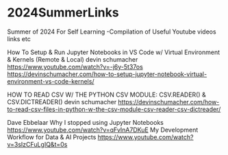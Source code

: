 # 2024SummerLinks
Summer of 2024 For Self Learning -Compilation of Useful Youtube videos links etc

How To Setup & Run Jupyter Notebooks in VS Code w/ Virtual Environment & Kernels (Remote & Local)
  devin schumacher
  https://www.youtube.com/watch?v=-j6y-5t37os
  https://devinschumacher.com/how-to-setup-jupyter-notebook-virtual-environment-vs-code-kernels/

 HOW TO READ CSV W/ THE PYTHON CSV MODULE: CSV.READER() & CSV.DICTREADER()
   devin schumacher
   https://devinschumacher.com/how-to-read-csv-files-in-python-w-the-csv-module-csv-reader-csv-dictreader/ 

Dave Ebbelaar
  Why I stopped using Jupyter Notebooks
      https://www.youtube.com/watch?v=qFvInA7DKuE
      My Development Workflow for Data & AI Projects
      https://www.youtube.com/watch?v=3sIzCFuLgIQ&t=0s
    
